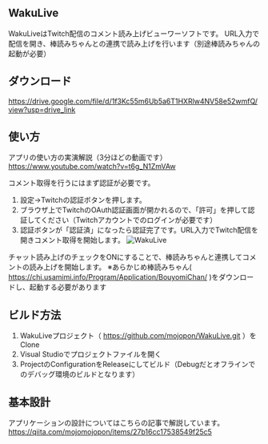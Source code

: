 ## WakuLive
WakuLiveはTwitch配信のコメント読み上げビューワーソフトです。
URL入力で配信を開き、棒読みちゃんとの連携で読み上げを行います（別途棒読みちゃんの起動が必要）

## ダウンロード
https://drive.google.com/file/d/1f3Kc55m6Ub5a6T1HXRlw4NV58e52wmfQ/view?usp=drive_link

## 使い方
アプリの使い方の実演解説（3分ほどの動画です）
https://www.youtube.com/watch?v=t6g_N1ZmVAw

コメント取得を行うにはまず認証が必要です。
1. 設定→Twitchの認証ボタンを押します。
2. ブラウザ上でTwitchのOAuth認証画面が開かれるので、「許可」を押して認証してください（Twitchアカウントでのログインが必要です）
3. 認証ボタンが「認証済」になったら認証完了です。URL入力でTwitch配信を開きコメント取得を開始します。
![WakuLive](https://github.com/mojopon/WakuLive/assets/2043596/7a2968f7-3b4d-40de-8000-709db29e7201)

チャット読み上げのチェックをONにすることで、棒読みちゃんと連携してコメントの読み上げを開始します。
※あらかじめ棒読みちゃん( https://chi.usamimi.info/Program/Application/BouyomiChan/ )をダウンロードし、起動する必要があります

## ビルド方法
1. WakuLiveプロジェクト（ https://github.com/mojopon/WakuLive.git ）をClone
2. Visual Studioでプロジェクトファイルを開く
3. ProjectのConfigurationをReleaseにしてビルド（Debugだとオフラインでのデバッグ環境のビルドとなります）

## 基本設計
アプリケーションの設計についてはこちらの記事で解説しています。
https://qiita.com/mojomojopon/items/27b16cc17538549f25c5
